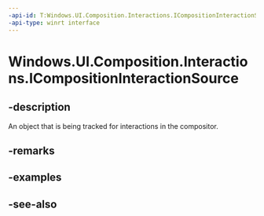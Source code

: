 ```yaml
---
-api-id: T:Windows.UI.Composition.Interactions.ICompositionInteractionSource
-api-type: winrt interface
---
```


<!-- Interface syntax.
public interface ICompositionInteractionSource : 
-->

# Windows.UI.Composition.Interactions.ICompositionInteractionSource

## -description
An object that is being tracked for interactions in the compositor.



## -remarks

## -examples

## -see-also
